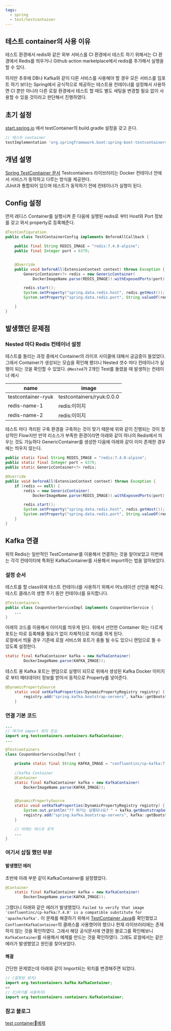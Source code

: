 ```yaml
---
tags:
  - spring
  - test/testcontainer
---
```

## 테스트 container의 사용 이유

테스트 환경에서 redis와 같은 외부 서비스를 CI 환경에서 테스트 하기 위해서는 CI 환경에서 Redis를 띄우거나 Github action marketplace에서 redis를 추가해서 실행을 할 수 있다.

하지만 추후에 DB나 Kafka와 같이 다른 서비스를 사용해야 할 경우 모든 서비스를 임포트 하기 보다는 Spring에서 공식적으로 제공하는 테스트용 컨테이너를 설정해서 사용하면 CI 뿐만 아니라 다른 로컬 환경에서 테스트 할 때도 별도 세팅을 변경할 필요 없이 사용할 수 있을 것이라고 판단해서 진행하였다.

## 초기 설정
[start.spring.io](http://start.spring.io/) 에서 testContainer의 build.gradle 설정을 갖고 온다.
```gradle
// 테스트 container 
testImplementation 'org.springframework.boot:spring-boot-testcontainers'
```

## 개념 설명
[Spring TestContiainer 문서](https://docs.spring.io/spring-boot/reference/testing/testcontainers.html)
Testcontainers 라이브러리는 Docker 컨테이너 안에서 서비스가 동작하고 다루는 방식을 제공한다.   
JUnit과 통합되어 있으며 테스트가 동작하기 전에 컨테이너가 실행이 된다.

## Config 설정
먼저 레디스 Container를 실행시켜 준 다음에 실행된 redis로 부터 Host와 Port 정보를 갖고 와서 property로 등록해준다.
```Java
@TestConfiguration
public class TestContainerConfig implements BeforeAllCallback {

    public final String REDIS_IMAGE = "redis:7.4.0-alpine";
    public final Integer port = 6379;


    @Override
    public void beforeAll(ExtensionContext context) throws Exception {
        GenericContainer<?> redis = new GenericContainer(
            DockerImageName.parse(REDIS_IMAGE)).withExposedPorts(port);

        redis.start();
        System.setProperty("spring.data.redis.host", redis.getHost());
        System.setProperty("spring.data.redis.port", String.valueOf(redis.getMappedPort(port)));

    }
}
```

## 발생했던 문제점
### Nested 마다 Redis 컨테이너 설정
테스트를 돌리는 과정 중에서 Container의 라이프 사이클에 대해서 궁금증이 들었었다.
그래서 Container가 생성되는 모습을 확인해 봤더니  Nested 갯수 마다 컨테이너가 실행이 되는 것을 확인할 수 있었다.
`@Nested`가 2개인 Test를 돌렸을 때 발생하는 컨테이너 예시

| name               | image                     |
| ------------------ | ------------------------- |
| testcontainer-ryuk | testcontainers/ryuk:0.0.0 |
| redis-name-1       | redis:이미지                 |
| redis-name-2       | redis:이미지                 |

테스트 마다 격리된 구축 환경을 구축하는 것이 맞기 때문에 위와 같이 진행되는 것이 정상적인 Flow지만 만약 리소스가 부족한 환경이라면 아래와 같이 하나의 Redis에서 띄우는 것도 가능하다
GenericContainer를 생성한 다음에 아래와 같이 이미 존재한 경우에는 띄우지 않는다.
```Java
public static final String REDIS_IMAGE = "redis:7.4.0-alpine";
public static final Integer port = 6379;
public static GenericContainer<?> redis;

@Override
public void beforeAll(ExtensionContext context) throws Exception {
    if (redis == null) {
        redis = new GenericContainer(
            DockerImageName.parse(REDIS_IMAGE)).withExposedPorts(port).withReuse(true);

        redis.start();
        System.setProperty("spring.data.redis.host", redis.getHost());
        System.setProperty("spring.data.redis.port", String.valueOf(redis.getMappedPort(port)));
    }
}
```

## Kafka 연결
위의 Redis는 일반적인 TestContainer를 이용해서 연결하는 것을 알아보았고 이번에는 각각 컨테이터에 특화된 KafkaContainer를 사용해서 import하는 법을 알아보았다.

### 설정 순서
테스트를 할 class위에 테스트 컨테이너를 사용하기 위해서 어노테이션 선언을 해준다.   
테스트 클래스의 생명 주기 동안 컨테이너를 유지합니다.
```Java
@Testcontainers
public class CouponUserServiceImpl implements CouponUserService {
	...
}
```

아래의 코드를 이용해서 이미지를 띄우게 된다. 위에서 선언한 Container 와는 다르게  
포트는 따로 등록해줄 필요가 없이 자체적으로 처리를 하게 된다.   
로컬에서 띄울 경우 기존에 로컬 서비스와 포트가 충돌 될 수도 있으니 랜덤으로 뜰 수 있도록 설정한다. 
```Java
static final KafkaContainer kafka = new KafkaContainer(  
	    DockerImageName.parse(KAFKA_IMAGE));
```

테스트 용 Kafka 포트는 랜덤으로 실행이 되므로 위에서 생성된 Kafka Docker 이미지로 부터 메타데이터 정보를 받아서 동적으로 Property를 넣어준다.
```Java
@DynamicPropertySource  
	static void setKafkaProperties(DynamicPropertyRegistry registry) {  
	    registry.add("spring.kafka.bootstrap-servers", kafka::getBootstrapServers);  
	}
```

### 연결 기본 코드
```Java
...
// 여기서 import 위치 조심
import org.testcontainers.containers.KafkaContainer;
...

@Testcontainers
class CouponUserServiceImplTest {

	private static final String KAFKA_IMAGE = "confluentinc/cp-kafka:7.7.1";  
  
	//kafka Container  
	@Container  
	static final KafkaContainer kafka = new KafkaContainer(  
	    DockerImageName.parse(KAFKA_IMAGE));


	@DynamicPropertySource  
	static void setKafkaProperties(DynamicPropertyRegistry registry) {  
	    System.out.println("?? 여기는 실행되나요? " + kafka.getBootstrapServers());  
	    registry.add("spring.kafka.bootstrap-servers", kafka::getBootstrapServers);  
	}

	// 아래는 테스트 로직
	...
}
```

### 여기서 삽질 했던 부분
#### 발생했던 에러
초반에 아래 부분 같이 KafkaContainer를 설정했었다.
```Java
@Container  
	static final KafkaContainer kafka = new KafkaContainer(  
	    DockerImageName.parse(KAFKA_IMAGE));
```
그랬더니 아래와 같은 에러가 발생했었다.
`Failed to verify that image 'confluentinc/cp-kafka:7.4.0' is a compatible substitute for 'apache/kafka'.`
이 문제를 해결하기 위해서 [TestContainer Java](https://java.testcontainers.org/modules/kafka/)를 확인했었고 `ConfluentKafkaContainer`의 클래스를 사용했어야 했으나 현재 라이브러리에는 존재하지 않는 것을 확인하였다.
그래서 해당 공식문서에 연결된 블로그를 확인해보니 `KafkaContainer`를 사용해서 예제를 만드는 것을 확인하였다. 
그래도 로컬에서는 같은 에러가 발생했었고 원인을 찾아보았다.

#### 해결
간단한 문제였는데 아래와 같이 Import되는 위치를 변경해주면 되었다.
```Java
// (잘못된 위치)
import org.testcontainers.kafka.KafkaContainer;
=>
// (여기를 사용하자)
import org.testcontainers.containers.KafkaContainer;
```



### 참고 블로그
[test container예제](https://testcontainers.com/guides/testing-micronaut-kafka-listener-using-testcontainers/#_write_test_for_kafka_listener)